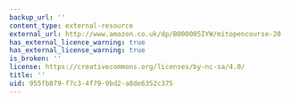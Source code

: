 ```yaml
---
backup_url: ''
content_type: external-resource
external_url: http://www.amazon.co.uk/dp/B000005IYW/mitopencourse-20
has_external_licence_warning: true
has_external_license_warning: true
is_broken: ''
license: https://creativecommons.org/licenses/by-nc-sa/4.0/
title: ''
uid: 955fb879-f7c3-4f79-9bd2-a8de6352c375
---
```

